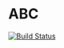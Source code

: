 # ABC

[![Build Status](https://travis-ci.org/eford/ABC.jl.png)](https://travis-ci.org/eford/ABC.jl)
